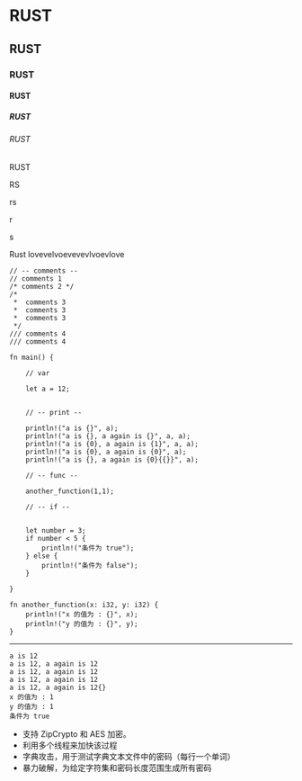 # RUST

## RUST

### RUST

#### RUST

##### RUST

###### RUST

RUST

RS

rs

r

s

Rust lovevelvoevevevlvoevlove

```
// -- comments --
// comments 1
/* comments 2 */
/*
 *  comments 3
 *  comments 3
 *  comments 3
 */
/// comments 4
/// comments 4

fn main() {

    // var

    let a = 12;


    // -- print --

    println!("a is {}", a);
    println!("a is {}, a again is {}", a, a); 
    println!("a is {0}, a again is {1}", a, a); 
    println!("a is {0}, a again is {0}", a); 
    println!("a is {}, a again is {0}{{}}", a); 

    // -- func --

    another_function(1,1);
    
    // -- if --

   
    let number = 3;
    if number < 5 {
        println!("条件为 true");
    } else {
        println!("条件为 false");
    }

}

fn another_function(x: i32, y: i32) {
    println!("x 的值为 : {}", x);
    println!("y 的值为 : {}", y);
}
```

---

```
a is 12
a is 12, a again is 12
a is 12, a again is 12
a is 12, a again is 12
a is 12, a again is 12{}
x 的值为 : 1
y 的值为 : 1
条件为 true
```

- 支持 ZipCrypto 和 AES 加密。
- 利用多个线程来加快该过程
- 字典攻击，用于测试字典文本文件中的密码（每行一个单词）
- 暴力破解，为给定字符集和密码长度范围生成所有密码
